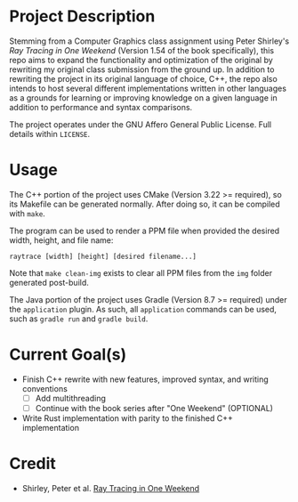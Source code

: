 # Project Description
Stemming from a Computer Graphics class assignment using Peter Shirley's
*Ray Tracing in One Weekend* (Version 1.54 of the book specifically), this repo
aims to expand the functionality and optimization of the original by rewriting
my original class submission from the ground up. In addition to rewriting the
project in its original language of choice, C++, the repo also intends to host
several different implementations written in other languages as a grounds for
learning or improving knowledge on a given language in addition to performance
and syntax comparisons.

The project operates under the GNU Affero General Public License. Full details
within ``LICENSE``.

# Usage
The C++ portion of the project uses CMake (Version 3.22 >= required), so its
Makefile can be generated normally. After doing so, it can be compiled with
``make``. 

The program can be used to render a PPM file when provided the
desired width, height, and file name:
```
raytrace [width] [height] [desired filename...]
```

Note that ``make clean-img`` exists to clear all PPM files from the ``img``
folder generated post-build.

The Java portion of the project uses Gradle (Version 8.7 >= required) under the
``application`` plugin. As such, all ``application`` commands can be used, such
as ``gradle run`` and ``gradle build``.

# Current Goal(s)
- Finish C++ rewrite with new features, improved syntax, and writing conventions
    - [ ] Add multithreading
    - [ ] Continue with the book series after "One Weekend" (OPTIONAL)
- Write Rust implementation with parity to the finished C++ implementation

# Credit
- Shirley, Peter et al. [Ray Tracing in One Weekend][raytracing-git]


[raytracing-git]: https://github.com/RayTracing/raytracing.github.io
